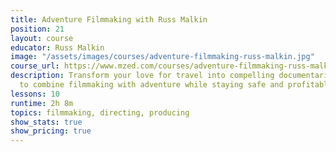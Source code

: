 ```yaml
---
title: Adventure Filmmaking with Russ Malkin
position: 21
layout: course
educator: Russ Malkin
image: "/assets/images/courses/adventure-filmmaking-russ-malkin.jpg"
course_url: https://www.mzed.com/courses/adventure-filmmaking-russ-malkin
description: Transform your love for travel into compelling documentaries. Learn how
  to combine filmmaking with adventure while staying safe and profitable.
lessons: 10
runtime: 2h 8m
topics: filmmaking, directing, producing
show_stats: true
show_pricing: true
---
```


